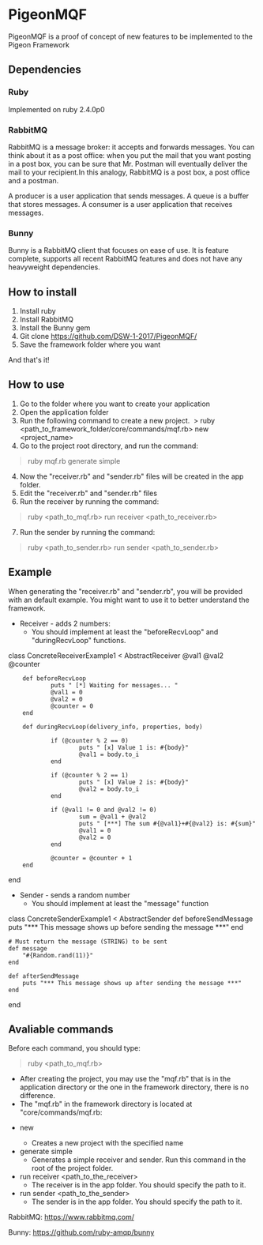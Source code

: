 # PigeonMQF

PigeonMQF is a proof of concept of new features to be implemented to the Pigeon Framework


## Dependencies

### Ruby
Implemented on ruby 2.4.0p0

### RabbitMQ
RabbitMQ is a message broker: it accepts and forwards messages. You can think about it as a post office: when you put the mail that you want posting in a post box, you can be sure that Mr. Postman will eventually deliver the mail to your recipient.In this analogy, RabbitMQ is a post box, a post office and a postman.

A producer is a user application that sends messages. A queue is a buffer that stores messages. A consumer is a user application that receives messages.

### Bunny
Bunny is a RabbitMQ client that focuses on ease of use. It is feature complete, supports all recent RabbitMQ features and does not have any heavyweight dependencies.

## How to install
1. Install ruby
2. Install RabbitMQ
3. Install the Bunny gem
4. Git clone https://github.com/DSW-1-2017/PigeonMQF/
5. Save the framework folder where you want

And that's it!

## How to use

1. Go to the folder where you want to create your application
2. Open the application folder
2. Run the following command to create a new project.
  > ruby  <path_to_framework_folder/core/commands/mqf.rb>   new   <project_name>
3. Go to the project root directory, and run the command:
  > ruby mqf.rb generate simple
4. Now the "receiver.rb" and "sender.rb" files will be created in the app folder.
5. Edit the "receiver.rb" and "sender.rb" files
6. Run the receiver by running the command:
  > ruby <path_to_mqf.rb> run receiver <path_to_receiver.rb>
7. Run the sender by running the command:
  > ruby <path_to_sender.rb> run sender <path_to_sender.rb>
  
## Example

When generating the "receiver.rb" and "sender.rb", you will be provided with an default example. You might want to use it to better understand the framework.

* Receiver - adds 2 numbers:
  - You should implement at least the "beforeRecvLoop" and "duringRecvLoop" functions.

class ConcreteReceiverExample1 < AbstractReceiver
        @val1
        @val2
        @counter

        def beforeRecvLoop
                puts " [*] Waiting for messages... "
                @val1 = 0
                @val2 = 0
                @counter = 0
        end

        def duringRecvLoop(delivery_info, properties, body)

                if (@counter % 2 == 0)
                        puts " [x] Value 1 is: #{body}"
                        @val1 = body.to_i
                end

                if (@counter % 2 == 1)
                        puts " [x] Value 2 is: #{body}"
                        @val2 = body.to_i
                end

                if (@val1 != 0 and @val2 != 0)
                        sum = @val1 + @val2
                        puts " [***] The sum #{@val1}+#{@val2} is: #{sum}"
                        @val1 = 0
                        @val2 = 0
                end

                @counter = @counter + 1
        end
end

* Sender - sends a random number
  - You should implement at least the "message" function
  
class ConcreteSenderExample1 < AbstractSender
	def beforeSendMessage
		puts "*** This message shows up before sending the message ***"
	end

	# Must return the message (STRING) to be sent
	def message 
		"#{Random.rand(11)}"
	end

	def afterSendMessage
		puts "*** This message shows up after sending the message ***"
	end	
end


## Avaliable commands

Before each command, you should type:
  > ruby <path_to_mqf.rb>
  - After creating the project, you may use the "mqf.rb" that is in the application directory or the one in the framework directory, there is no difference.
  - The "mqf.rb" in the framework directory is located at "core/commands/mqf.rb:
  
* new <project name> 
  - Creates a new project with the specified name
* generate simple
  - Generates a simple receiver and sender. Run this command in the root of the project folder.
* run receiver <path_to_the_receiver>
  - The receiver is in the app folder. You should specify the path to it.
* run sender <path_to_the_sender>
  - The sender is in the app folder. You should specify the path to it.

RabbitMQ: https://www.rabbitmq.com/

Bunny: https://github.com/ruby-amqp/bunny
